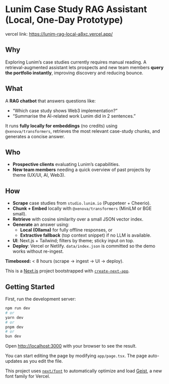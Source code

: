 # Lunim Case Study RAG Assistant (Local, One-Day Prototype)
vercel link: https://lunim-rag-local-a8xc.vercel.app/
## Why
Exploring Lunim’s case studies currently requires manual reading. A retrieval-augmented assistant lets prospects and new team members **query the portfolio instantly**, improving discovery and reducing bounce.

## What
A **RAG chatbot** that answers questions like:
- “Which case study shows Web3 implementation?”
- “Summarise the AI-related work Lunim did in 2 sentences.”

It runs **fully locally for embeddings** (no credits) using `@xenova/transformers`, retrieves the most relevant case-study chunks, and generates a concise answer.

## Who
- **Prospective clients** evaluating Lunim’s capabilities.
- **New team members** needing a quick overview of past projects by theme (UX/UI, AI, Web3).

## How
- **Scrape** case studies from `studio.lunim.io` (Puppeteer + Cheerio).
- **Chunk + Embed** locally with `@xenova/transformers` (MiniLM or BGE small).
- **Retrieve** with cosine similarity over a small JSON vector index.
- **Generate** an answer using:
  - **Local (Ollama)** for fully offline responses, or
  - **Extractive fallback** (top context snippet) if no LLM is available.
- **UI**: Next.js + Tailwind; filters by theme; sticky input on top.
- **Deploy**: Vercel or Netlify. `data/index.json` is committed so the demo works without re-ingest.

**Timeboxed:** < 8 hours (scrape → ingest → UI → deploy).

This is a [Next.js](https://nextjs.org) project bootstrapped with [`create-next-app`](https://nextjs.org/docs/app/api-reference/cli/create-next-app).

## Getting Started

First, run the development server:

```bash
npm run dev
# or
yarn dev
# or
pnpm dev
# or
bun dev
```

Open [http://localhost:3000](http://localhost:3000) with your browser to see the result.

You can start editing the page by modifying `app/page.tsx`. The page auto-updates as you edit the file.

This project uses [`next/font`](https://nextjs.org/docs/app/building-your-application/optimizing/fonts) to automatically optimize and load [Geist](https://vercel.com/font), a new font family for Vercel.

